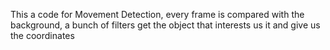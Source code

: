 This a code for Movement Detection, every frame is compared with the background, a bunch of filters get the object that interests us it and give us the coordinates
